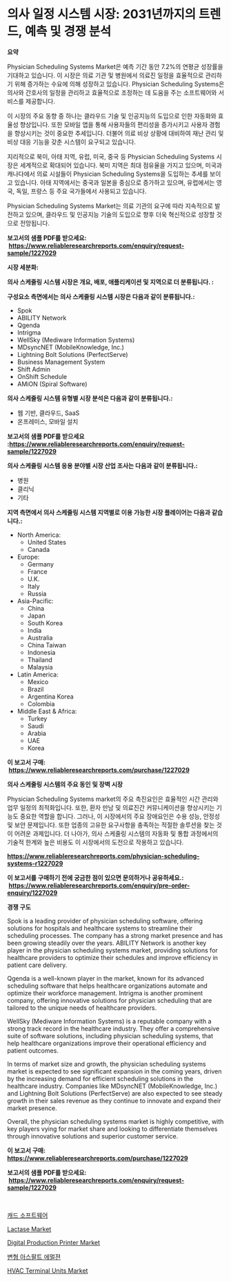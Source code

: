 <p><h1>의사 일정 시스템 시장: 2031년까지의 트렌드, 예측 및 경쟁 분석</h1></p><p><strong>요약</strong></p>
<p><p>Physician Scheduling Systems Market은 예측 기간 동안 7.2%의 연평균 성장률을 기대하고 있습니다. 이 시장은 의료 기관 및 병원에서 의료진 일정을 효율적으로 관리하기 위해 증가하는 수요에 의해 성장하고 있습니다. Physician Scheduling Systems은 의사와 간호사의 일정을 관리하고 효율적으로 조정하는 데 도움을 주는 소프트웨어와 서비스를 제공합니다.</p><p>이 시장의 주요 동향 중 하나는 클라우드 기술 및 인공지능의 도입으로 인한 자동화와 효율성 향상입니다. 또한 모바일 앱을 통해 사용자들의 편리성을 증가시키고 사용자 경험을 향상시키는 것이 중요한 추세입니다. 더불어 의료 비상 상황에 대비하여 재난 관리 및 비상 대응 기능을 갖춘 시스템이 요구되고 있습니다.</p><p>지리적으로 북미, 아태 지역, 유럽, 미국, 중국 등 Physician Scheduling Systems 시장은 세계적으로 확대되어 있습니다. 북미 지역은 최대 점유율을 가지고 있으며, 미국과 캐나다에서 의료 시설들이 Physician Scheduling Systems을 도입하는 추세를 보이고 있습니다. 아태 지역에서는 중국과 일본을 중심으로 증가하고 있으며, 유럽에서는 영국, 독일, 프랑스 등 주요 국가들에서 사용되고 있습니다.</p><p>Physician Scheduling Systems Market는 의료 기관의 요구에 따라 지속적으로 발전하고 있으며, 클라우드 및 인공지능 기술의 도입으로 향후 더욱 혁신적으로 성장할 것으로 전망됩니다.</p></p>
<p><strong>보고서의 샘플 PDF를 받으세요: &nbsp;<a href="https://www.reliableresearchreports.com/enquiry/request-sample/1227029">https://www.reliableresearchreports.com/enquiry/request-sample/1227029</a></strong></p>
<p><strong>시장 세분화:</strong></p>
<p><strong> 의사 스케줄링 시스템 시장은 개요, 배포, 애플리케이션 및 지역으로 더 분류됩니다. :</strong></p>
<p><strong>구성요소 측면에서는 의사 스케줄링 시스템 시장은 다음과 같이 분류됩니다.:</strong></p>
<p><ul><li>Spok</li><li>ABILITY Network</li><li>Qgenda</li><li>Intrigma</li><li>WellSky (Mediware Information Systems)</li><li>MDsyncNET (MobileKnowledge, Inc.)</li><li>Lightning Bolt Solutions (PerfectServe)</li><li>Business Management System</li><li>Shift Admin</li><li>OnShift Schedule</li><li>AMiON (Spiral Software)</li></ul></p>
<p><strong> 의사 스케줄링 시스템 유형별 시장 분석은 다음과 같이 분류됩니다.:</strong></p>
<p><ul><li>웹 기반, 클라우드, SaaS</li><li>온프레미스, 모바일 설치</li></ul></p>
<p><strong>보고서의 샘플 PDF를 받으세요 :<a href="https://www.reliableresearchreports.com/enquiry/request-sample/1227029">https://www.reliableresearchreports.com/enquiry/request-sample/1227029</a></strong></p>
<p><strong> 의사 스케줄링 시스템 응용 분야별 시장 산업 조사는 다음과 같이 분류됩니다.:</strong></p>
<p><ul><li>병원</li><li>클리닉</li><li>기타</li></ul></p>
<p><strong>지역 측면에서 의사 스케줄링 시스템 지역별로 이용 가능한 시장 플레이어는 다음과 같습니다.:</strong></p>
<p><ul>
    <li>
        North America:
        <ul>
            <li>United States</li>
            <li>Canada</li>
        </ul>
    </li>
    <li>
        Europe:
        <ul>
            <li>Germany</li>
            <li>France</li>
            <li>U.K.</li>
            <li>Italy</li>
            <li>Russia</li>
        </ul>
    </li>
    <li>
        Asia-Pacific:
        <ul>
            <li>China</li>
            <li>Japan</li>
            <li>South Korea</li>
            <li>India</li>
            <li>Australia</li>
            <li>China Taiwan</li>
            <li>Indonesia</li>
            <li>Thailand</li>
            <li>Malaysia</li>
        </ul>
    </li>
    <li>
        Latin America:
        <ul>
            <li>Mexico</li>
            <li>Brazil</li>
            <li>Argentina Korea</li>
            <li>Colombia</li>
        </ul>
    </li>
    <li>
        Middle East & Africa:
        <ul>
            <li>Turkey</li>
            <li>Saudi</li>
            <li>Arabia</li>
            <li>UAE</li>
            <li>Korea</li>
        </ul>
    </li>
    </ul></p>
<p><strong>이 보고서 구매: &nbsp;<a href="https://www.reliableresearchreports.com/purchase/1227029">https://www.reliableresearchreports.com/purchase/1227029</a></strong></p>
<p><strong>의사 스케줄링 시스템의 주요 동인 및 장벽 시장</strong></p>
<p><p>Physician Scheduling Systems market의 주요 촉진요인은 효율적인 시간 관리와 업무 일정의 최적화입니다. 또한, 환자 만남 및 의료진간 커뮤니케이션을 향상시키는 기능도 중요한 역할을 합니다. 그러나, 이 시장에서의 주요 장애요인은 수용 성능, 안정성 및 보안 문제입니다. 또한 업종의 고유한 요구사항을 충족하는 적절한 솔루션을 찾는 것이 어려운 과제입니다. 더 나아가, 의사 스케줄링 시스템의 자동화 및 통합 과정에서의 기술적 한계와 높은 비용도 이 시장에서의 도전으로 작용하고 있습니다.</p></p>
<p><strong><a href="https://www.reliableresearchreports.com/physician-scheduling-systems-r1227029">https://www.reliableresearchreports.com/physician-scheduling-systems-r1227029</a></strong></p>
<p><strong>이 보고서를 구매하기 전에 궁금한 점이 있으면 문의하거나 공유하세요.: &nbsp;<a href="https://www.reliableresearchreports.com/enquiry/pre-order-enquiry/1227029">https://www.reliableresearchreports.com/enquiry/pre-order-enquiry/1227029</a></strong></p>
<p><strong>경쟁 구도</strong></p>
<p><p>Spok is a leading provider of physician scheduling software, offering solutions for hospitals and healthcare systems to streamline their scheduling processes. The company has a strong market presence and has been growing steadily over the years. ABILITY Network is another key player in the physician scheduling systems market, providing solutions for healthcare providers to optimize their schedules and improve efficiency in patient care delivery.</p><p>Qgenda is a well-known player in the market, known for its advanced scheduling software that helps healthcare organizations automate and optimize their workforce management. Intrigma is another prominent company, offering innovative solutions for physician scheduling that are tailored to the unique needs of healthcare providers.</p><p>WellSky (Mediware Information Systems) is a reputable company with a strong track record in the healthcare industry. They offer a comprehensive suite of software solutions, including physician scheduling systems, that help healthcare organizations improve their operational efficiency and patient outcomes.</p><p>In terms of market size and growth, the physician scheduling systems market is expected to see significant expansion in the coming years, driven by the increasing demand for efficient scheduling solutions in the healthcare industry. Companies like MDsyncNET (MobileKnowledge, Inc.) and Lightning Bolt Solutions (PerfectServe) are also expected to see steady growth in their sales revenue as they continue to innovate and expand their market presence.</p><p>Overall, the physician scheduling systems market is highly competitive, with key players vying for market share and looking to differentiate themselves through innovative solutions and superior customer service.</p></p>
<p><strong>이 보고서 구매: &nbsp; <a href="https://www.reliableresearchreports.com/purchase/1227029">https://www.reliableresearchreports.com/purchase/1227029</a></strong></p>
<p><strong>보고서의 샘플 PDF를 받으세요: &nbsp;<a href="https://www.reliableresearchreports.com/enquiry/request-sample/1227029">https://www.reliableresearchreports.com/enquiry/request-sample/1227029</a></strong><strong></strong></p>
<p>&nbsp;</p>
<p><p><a href="https://github.com/Hubertstyenger6685/Market-Research-Report-List-1/blob/main/764726127433.md">캐드 소프트웨어</a></p><p><a href="https://issuu.com/reportprime-2/docs/lactase-market-size-2030.pptx">Lactase Market</a></p><p><a href="https://view.publitas.com/reportprime-1/decoding-digital-production-printer-market-metrics-market-share-trends-and-growth-patterns/">Digital Production Printer Market</a></p><p><a href="https://github.com/hxzi07639916/Market-Research-Report-List-1/blob/main/844967027432.md">변형 아스팔트 에멀젼</a></p><p><a href="https://woozy-pyroraptor-a1f.notion.site/HVAC-Terminal-Units-Market-Size-CAGR-Trends-2024-2030-84f9fd183e0046eaa84bdeb0485c1adf">HVAC Terminal Units Market</a></p></p>